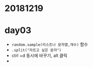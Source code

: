 # 20181219

# day03

* `random.sample(리스트나 문자열,개수)` 함수
* `.split("자르고 싶은 문자")`
* ctrl +d 동시에 바꾸기, alt 클릭
* 



